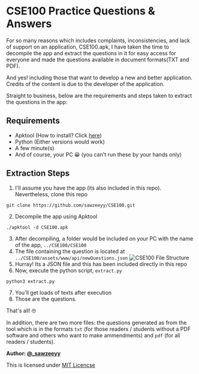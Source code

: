 # CSE100 Practice Questions & Answers

For so many reasons which includes complaints, inconsistencies, and lack of support on an application, CSE100.apk, I have taken the time to decompile the app and extract the questions in it for easy access for everyone and made the questions available in document formats(TXT and PDF).

And yes! including those that want to develop a new and better application. Credits of the content is due to the developer of the application.

Straight to business, below are the requirements and steps taken to extract the questions in the app:

## Requirements
- Apktool (How to install? Click [here](https://ibotpeaches.github.io/Apktool/install/))
- Python (Either versions would work)
- A few minute(s)
- And of course, your PC 😀 (you can't run these by your hands only)


## Extraction Steps

1. I'll assume you have the app (its also included in this repo). Nevertheless, clone this repo
```
git clone https://github.com/sawzeeyy/CSE100.git
```
2. Decompile the app using Apktool
```
./apktool -d CSE100.apk
```
3. After decompiling, a folder would be included on your PC with the name of the app, `../CSE100/CSE100`
4. The file containing the question is located at `../CSE100/assets/www/api/newQuestions.json`
![CSE100 File Structure](https://user-images.githubusercontent.com/32202226/41212800-993bea88-6d38-11e8-9817-765ae0a6643d.png)
5. Hurray! Its a JSON file and this has been included directly in this repo
6. Now, execute the python script, `extract.py`
```
python3 extract.py
```
7. You'll get loads of texts after execution
8. Those are the questions.

That's all! 🤓

In addition, there are two more files: the questions generated as from the tool which is in the formats `txt` (for those readers / students without a PDF software and others who want to make ammendments) and `pdf` (for all readers / students).


**Author: [@_sawzeeyy](https://www.twitter.com/_sawzeeyy)**


This is licensed under [MIT Licencse](https://github.com/sawzeeyy/CSE100/blob/master/LICENSE)